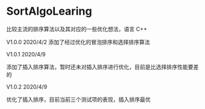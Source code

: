 # SortAlgoLearing
比较主流的排序算法以及其对应的一些优化想法，语言 C++

V1.0.0    2020/4/2
添加了经过优化的冒泡排序和选择排序算法

V1.0.1   2020/4/9

添加了插入排序算法，暂时还未对插入排序进行优化，目前是比选择排序性能要差的

V1.0.2 2020/4/9

优化了插入排序，目前当前三个测试项的表现，插入排序最优



